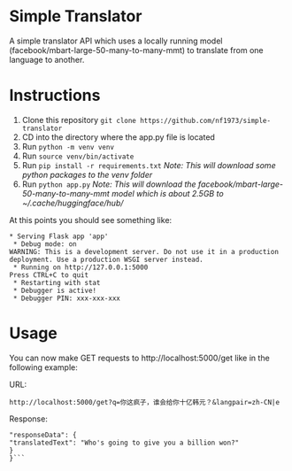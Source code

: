 # Simple Translator

A simple translator API which uses a locally running model (facebook/mbart-large-50-many-to-many-mmt) to translate from one language to another.

# Instructions

1. Clone this repository `git clone https://github.com/nf1973/simple-translator`
2. CD into the directory where the app.py file is located
3. Run `python -m venv venv`
4. Run `source venv/bin/activate`
5. Run `pip install -r requirements.txt`
   _Note: This will download some python packages to the venv folder_
6. Run `python app.py`
   _Note: This will download the facebook/mbart-large-50-many-to-many-mmt model which is about 2.5GB to ~/.cache/huggingface/hub/_

At this points you should see something like:

```
* Serving Flask app 'app'
 * Debug mode: on
WARNING: This is a development server. Do not use it in a production deployment. Use a production WSGI server instead.
 * Running on http://127.0.0.1:5000
Press CTRL+C to quit
 * Restarting with stat
 * Debugger is active!
 * Debugger PIN: xxx-xxx-xxx
```

# Usage

You can now make GET requests to http://localhost:5000/get like in the following example:

URL:

`http://localhost:5000/get?q=你这疯子，谁会给你十亿韩元？&langpair=zh-CN|e`

Response:

````{
"responseData": {
"translatedText": "Who's going to give you a billion won?"
}
}```
````
